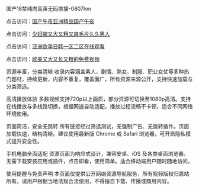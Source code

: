 国产18禁纯肉高黄无码直播-0807hm


点击访问：<a href="https://heiliaoe8ajia.pages.dev">国产午夜亚洲精品国产午夜</a>

点击访问：<a href="https://heiliaoxqkkct.pages.dev">少妇被又大又粗又爽毛片久久黑人</a>

点击访问：<a href="https://heiliaozj3tjd.pages.dev">亚洲欧美日韩一区二区在线观看</a>

点击访问：<a href="https://heiliaowzu4ur.pages.dev">欧美又大又长又粗的免费视频</a>


资源丰富，分类清晰
收录内容涵盖素人、剧情、熟女、制服、职业女优等多种热门题材，持续更新，内容不重复，覆盖面广。所有资源来源公开，支持快速加载与分类筛选。

高清播放体验
多数视频支持720p以上画质，部分资源可切换至1080p高清。支持在线播放与多线路切换，根据网速自动适配，播放过程流畅不卡顿，适合不同网络环境使用。

页面简洁，安全无跳转
所有链接经过筛选测试，无强制广告、无跳转插件。页面加载快速，结构清晰。建议使用最新版 Chrome 或 Safari 浏览器，可开启隐私模式提升安全性。

手机电脑全面适配
资源页面为响应式设计，兼容安卓、iOS 及各类桌面浏览器。无需下载安装应用或插件，点击即看，使用简单。适合移动端用户随时随地访问。

使用提醒与免责声明
本页面仅提供公开网络资源导航服务，所有视频版权归原站所有。请用户根据当地法规合法使用，不得擅自下载、传播或商用内容。


<span style="display:none;">[Canonical link]( ）</span>
